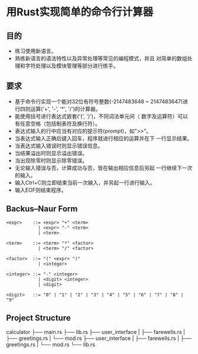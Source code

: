 # 用Rust实现简单的命令行计算器 #

## 目的 ##
* 练习使用新语言。
* 熟练新语言的语法特性以及异常处理等常见的编程模式，并且
对简单的数组处理和字符处理以及模块管理等部分进行练手。

## 要求 ##
* 基于命令行实现一个能对32位有符号整数(-2147483648 ~ 
2147483647)进行四则运算('+', '-', '*', '/')的计算器。
* 能使用括号进行表达式嵌套('(', ')')，不同词法单元间（
数字及运算符）可以有任意空格（包括制表符及换行符）。
* 表达式输入的行中应当有对应的提示符(prompt)，如">>"。
* 当表达式输入正确后键入回车，程序就进行相应的运算并在下
一行显示结果。
* 当表达式输入错误时则显示错误信息。
* 当结果溢出时则显示溢出错误。
* 当出现除零时则显示除零错误。
* 无论输入错误与否，计算成功与否，皆在输出相应信息后另起
一行继续下一次的输入。
* 输入Ctrl+C则立即结束当前一次输入，并另起一行进行输入。
* 输入EOF则结束程序。

## Backus–Naur Form ##
``` BNF
<expr>    ::= <expr> "+" <term>
            | <expr> "-" <term>
            | <term>

<term>    ::= <term> "*" <factor>
            | <term> "/" <factor>

<factor>  ::= "(" <expr> ")"
            | <integer>

<integer> ::= "-" <integer>
            | <digit> <integer>
            | <digit>

<digit>   ::= "0" | "1" | "2" | "3" | "4" | "5" | "6" | "7" | "8" | "9"
```

## Project Structure ##
calculator
├──	main.rs
├──	lib.rs
├──	user_interface
|   ├──	farewells.rs
|   ├──	greetings.rs
|   └──	mod.rs
├──	user_interface
|   ├──	farewells.rs
|   ├──	greetings.rs
|   └──	mod.rs
└──	lib.rs
            
